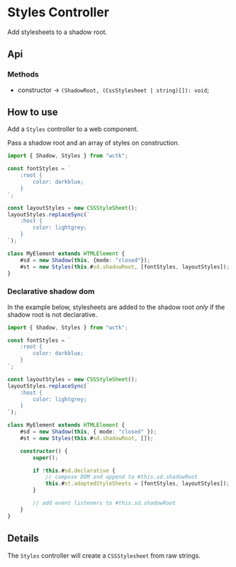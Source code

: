 # Styles Controller

Add stylesheets to a shadow root.

## Api

### Methods

- constructor -> `(ShadowRoot, (CssStylesheet | string)[]): void`;

## How to use

Add a `Styles` controller to a web component.

Pass a shadow root and an array of styles on construction.

```ts
import { Shadow, Styles } from "wctk";

const fontStyles = `
    :root {
        color: darkblue;
    }
`;

const layoutStyles = new CSSStyleSheet();
layoutStyles.replaceSync(`
    :host {
        color: lightgrey;
    }
`);

class MyElement extends HTMLElement {
    #sd = new Shadow(this, {mode: "closed"});
    #st = new Styles(this.#sd.shadowRoot, [fontStyles, layoutStyles]);
}
```

### Declarative shadow dom

In the example below, stylesheets are added to the shadow root _only_ if the shadow root is not declarative.

```ts
import { Shadow, Styles } from "wctk";

const fontStyles = `
    :root {
        color: darkblue;
    }
`;

const layoutStyles = new CSSStyleSheet();
layoutStyles.replaceSync(`
    :host {
        color: lightgrey;
    }
`);

class MyElement extends HTMLElement {
    #sd = new Shadow(this, { mode: "closed" });
    #st = new Styles(this.#sd.shadowRoot, []);

    constructor() {
        super();

        if !this.#sd.declarative {
            // compose DOM and append to #this.sd.shadowRoot
            this.#st.adoptedStyleSheets = [fontStyles, layoutStyles]);
        }

        // add event listeners to #this.sd.shadowRoot
    }
}
```

## Details

The `Styles` controller will create a `CSSStylesheet` from raw strings.
